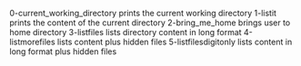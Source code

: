 0-current_working_directory prints the current working directory
1-listit prints the content of the current directory
2-bring_me_home brings user to home directory
3-listfiles lists directory content in long format
4-listmorefiles lists content plus hidden files
5-listfilesdigitonly lists content in long format plus hidden files
